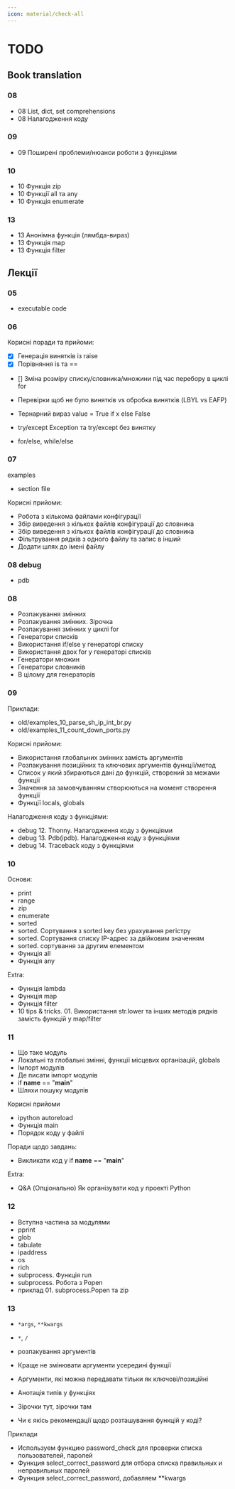 ```yaml
---
icon: material/check-all
---
```


# TODO

## Book translation

### 08

* 08 List, dict, set comprehensions
* 08 Налагодження коду

### 09

* 09 Поширені проблеми/нюанси роботи з функціями

### 10

* 10 Функція zip
* 10 Функції all та any
* 10 Функція enumerate

### 13

* 13 Анонімна функція (лямбда-вираз)
* 13 Функція map
* 13 Функція filter

## Лекції

### 05

* executable code

### 06

Корисні поради та прийоми:

* [x] Генерація винятків із raise
* [x] Порівняння is та ==
* [] Зміна розміру списку/словника/множини під час перебору в циклі for

* Перевірки щоб не було винятків vs обробка винятків (LBYL vs EAFP)
* Тернарний вираз value = True if x else False
* try/except Exception та try/except без винятку
* for/else, while/else
   
### 07

examples

- section file

Корисні прийоми:

* Робота з кількома файлами конфігурації
* Збір виведення з кількох файлів конфігурації до словника
* Збір виведення з кількох файлів конфігурації до словника
* Фільтрування рядків з одного файлу та запис в інший
* Додати шлях до імені файлу


### 08 debug

* pdb

### 08

* Розпакування змінних
* Розпакування змінних. Зірочка
* Розпакування змінних у циклі for
* Генератори списків
* Використання if/else у генераторі списку
* Використання двох for у генераторі списків
* Генератори множин
* Генератори словників
* В цілому для генераторів

### 09

Приклади:

* old/examples_10_parse_sh_ip_int_br.py
* old/examples_11_count_down_ports.py

Корисні прийоми:

* Використання глобальних змінних замість аргументів
* Розпакування позиційних та ключових аргументів функції/метод
* Список у який збираються дані до функцій, створений за межами функції
* Значення за замовчуванням створюються на момент створення функції
* Функції locals, globals

Налагодження коду з функціями:

* debug 12. Thonny. Налагодження коду з функціями
* debug 13. Pdb(ipdb). Налагодження коду з функціями
* debug 14. Traceback коду з функціями

### 10

Основи:

* print
* range
* zip
* enumerate
* sorted
* sorted. Сортування з sorted key без урахування регістру
* sorted. Сортування списку IP-адрес за двійковим значенням
* sorted. сортування за другим елементом
* Функція all
* Функція any

Extra:

* Функція lambda
* Функція map
* Функція filter
* 10 tips & tricks. 01. Використання str.lower та інших методів рядків замість функцій у map/filter

### 11

* Що таке модуль
* Локальні та глобальні змінні, функції місцевих організацій, globals
* Імпорт модулів
* Де писати імпорт модулів
* if __name__ == "__main__"
* Шляхи пошуку модулів

Корисні прийоми

* ipython autoreload
* Функція main
* Порядок коду у файлі

Поради щодо завдань:

* Викликати код у if __name__ == "__main__"

Extra:

* Q&A (Опціонально) Як організувати код у проекті Python

### 12

* Вступна частина за модулями
* pprint
* glob
* tabulate
* ipaddress
* os
* rich
* subprocess. Функція run
* subprocess. Робота з Popen
* приклад 01. subprocess.Popen та zip

### 13

* `*args`, `**kwargs`
* `*`, `/`
* розпакування аргументів

* Краще не змінювати аргументи усередині функції
* Аргументи, які можна передавати тільки як ключові/позиційні
* Анотація типів у функціях
* Зірочки тут, зірочки там
* Чи є якісь рекомендації щодо розташування функцій у коді?

Приклади 

* Используем функцию password_check для проверки списка пользователей, паролей
* Функция select_correct_password для отбора списка правильных и неправильных паролей
* Функция select_correct_password, добавляем **kwargs


